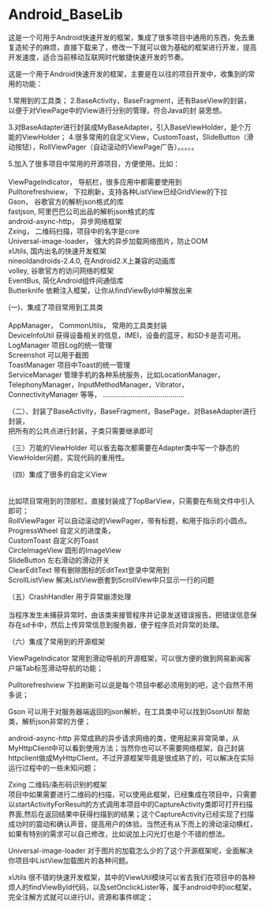 Android_BaseLib
===============

  这是一个可用于Android快速开发的框架，集成了很多项目中通用的东西，免去重复造轮子的麻烦，直接下载来了，修改一下就可以做为基础的框架进行开发，提高开发速度，适合当前移动互联网时代敏捷快速开发的节奏。

  这是一个用于Android快速开发的框架，主要是在以往的项目开发中，收集到的常用的功能：
 
   1.常用到的工具类；
   2.BaseActivity，BaseFragment，还有BaseView的封装，以便于对ViewPage中的View进行分别的管理，符合Java的封 装思想。
 
   3.对BaseAdapter进行封装成MyBaseAdapter，引入BaseViewHolder，是个万能的ViewHolder；
   4.很多常用的自定义View，CustomToast，SlideButton（滑动按钮），RollViewPager（自动滚动的ViewPage广告）。。。。。
   
   5.加入了很多项目中常用的开源项目，方便使用。比如：
   <br>
    <br>
        ViewPageIndicator，      导航栏，很多应用中都需要使用到
    <br>
   Pulltorefreshview，      下拉刷新，支持各种ListView已经GridView的下拉
    <br>
   Gson，					谷歌官方的解析json格式的库
    <br>
   fastjson,                阿里巴巴公司出品的解析json格式的库
    <br>
   android-async-http，     异步网络框架
    <br>
   Zxing，                  二维码扫描，项目中的名字是core
    <br>
   Universal-image-loader， 强大的异步加载网络图片，防止OOM
    <br>
   xUtils,                  国内出名的快速开发框架
    <br>
   nineoldandroids-2.4.0,   在Android2.X上兼容的动画库
    <br>
   volley,                  谷歌官方的访问网络的框架
    <br>
   EventBus,                简化Android组件间通信库
    <br>
   Butterknife              依赖注入框架，让你从findViewById中解放出来

(一)、集成了项目常用到工具类
 <br> <br>
      AppManager， CommonUtils， 常用的工具类封装 
       <br>
      DeviceInfoUtil 获得设备相关的信息，IMEI，设备的蓝牙，和SD卡是否可用。 
       <br>
      LogManager  项目Log的统一管理 
       <br>
      Screenshot 可以用于截图 
       <br>
      ToastManager  项目中Toast的统一管理 
       <br>
      ServiceManager  管理手机的各种系统服务，比如LocationManager，TelephonyManager，InputMethodManager，Vibrator，ConnectivityManager 
      等等， .........................................  

（二）、封装了BaseActivity，BaseFragment，BasePage，对BaseAdapter进行封装， <br>
         把所有的公共点进行封装，子类只需要继承即可 

（三）万能的ViewHolder   可以省去每次都需要在Adapter类中写一个静态的ViewHolder问题，实现代码的重用性。 

（四）集成了很多的自定义View  
 <br> <br>
比如项目常用到的顶部栏，直接封装成了TopBarView，只需要在布局文件中引入即可；  <br>
RollViewPager 可以自动滚动的ViewPager，带有标题，和用于指示的小圆点。  <br>
ProgressWheel 自定义的进度条， <br>
CustomToast  自定义的Toast  <br>
CircleImageView  圆形的ImageView <br>
SlideButton  左右滑动的滑动开关  <br>
ClearEditText  带有删除图标的EditText登录中常用到  <br>
ScrollListView  解决ListView嵌套到ScrollView中只显示一行的问题    <br>

（五）CrashHandler 用于异常崩溃处理  <br> <br> 当程序发生未捕获异常时，由该类来接管程序并记录发送错误报告。把错误信息保存在sd卡中，然后上传异常信息到服务器，便于程序员对异常的处理。

（六）集成了常用到的开源框架  <br>

ViewPageIndicator  常用到滑动导航的开源框架，可以很方便的做到网易新闻客户端Tab标签滑动导航的功能； <br>

Pulltorefreshview   下拉刷新可以说是每个项目中都必须用到的吧，这个自然不用多说；  <br>

Gson    可以用于对服务器端返回的json解析，在工具类中可以找到GsonUtil 帮助类，解析json非常的方便； <br>

android-async-http   非常成熟的异步请求网络的类，使用起来非常简单，从MyHttpClient中可以看到使用方法；当然你也可以不需要网络框架，自己封装httpclient做成MyHttpClient，不过开源框架毕竟是很成熟了的，可以解决在实际运行过程中的一些未知问题； <br>

Zxing   二维码/条形码识别的框架  <br> 项目中如果需要进行二维码的扫描，可以使用此框架，已经集成在项目中，只需要以startActivityForResult的方式调用本项目中的CaptureActivity类即可打开扫描界面,然后在返回结果中获得扫描到的结果；这个CaptureActivity已经实现了扫描成功时的震动和确认声音，提高用户的体验。当然还有从下而上的滑动滚动横杠，如果有特别的需求可以自己修改，比如说加上闪光灯也是个不错的想法。 

Universal-image-loader  对于图片的加载怎么少的了这个开源框架呢，全面解决你项目中ListView加载图片的各种问题。  <br>

xUtils   很不错的快速开发框架，其中的ViewUtil模块可以省去我们在项目中的各种烦人的findViewById代码，以及setOnclickLister等，属于android中的ioc框架，完全注解方式就可以进行UI，资源和事件绑定；
